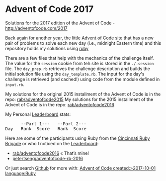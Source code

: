 # Advent of Code 2017 #

Solutions for the 2017 edition of the Advent of Code - http://adventofcode.com/2017

Back again for another year, the little [Advent of Code] site that has a new pair of problems to solve each new day (i.e., midnight Eastern time) and this repository holds my solutions using [ruby](http://ruby-lang.org)

There are a few files that help with the mechanics of the challenge itself. The value for the `session` cookie from teh site is stored in the `./.session` file. The `day_prep.rb` retrieves the challenge description and builds the initial solution file using the `day_template.rb`. The input for the day's challenge is retrieved (and cached!) using code from the module defined in `input.rb`.

My solutions for the original 2015 installment of the Advent of Code is in the repo: [rab/adventofcode2015](https://github.com/rab/adventofcode2015)
My solutions for the 2015 installment of the Advent of Code is in the repo: [rab/adventofcode2016](https://github.com/rab/adventofcode2016)

My Personal [Leaderboard] stats:

<pre>
      --Part 1---   --Part 2---
Day   Rank  Score   Rank  Score
</pre>

Here are some of the participants using Ruby from the [Cincinnati Ruby Brigade] or who I noticed on the [Leaderboard]:

* [rab/adventofcode2016](https://github.com/rab/adventofcode2016) &laquo;&nbsp;That&rsquo;s&nbsp;mine!
* [petertseng/adventofcode-rb-2016](https://github.com/petertseng/adventofcode-rb-2016)

Or just search [Github] for more with: [Advent of Code created:>2017-10-01 language:Ruby](https://github.com/search?utf8=%E2%9C%93&q=Advent+of+Code+created%3A%3E2017-10-01+language%3ARuby&type=Repositories&ref=advsearch&l=Ruby)

[Advent of Code]: http://www.adventofcode.com/2017/
[Leaderboard]: http://www.adventofcode.com/2017/leaderboard
[Stats]: http://www.adventofcode.com/2017/stats
[Github]: http://github.com/
[Cincinnati Ruby Brigade]: http://cincyrb.com/
